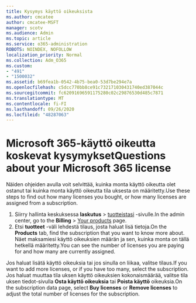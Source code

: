 ```yaml
---
title: Kysymys käyttö oikeuksista
ms.author: cmcatee
author: cmcatee-MSFT
manager: scotv
ms.audience: Admin
ms.topic: article
ms.service: o365-administration
ROBOTS: NOINDEX, NOFOLLOW
localization_priority: Normal
ms.collection: Adm_O365
ms.custom:
- "491"
- "1500032"
ms.assetid: b69fea1b-0542-4b75-bea0-53d7be294e7a
ms.openlocfilehash: c5dcc770bb8ce91c732171030431740ed387044c
ms.sourcegitcommit: fc62091696591175280c02c29876530d485c7871
ms.translationtype: MT
ms.contentlocale: fi-FI
ms.lasthandoff: 09/26/2020
ms.locfileid: "48287063"
---
```

# <a name="questions-about-your-microsoft-365-license"></a><span data-ttu-id="9db90-102">Microsoft 365-käyttö oikeutta koskevat kysymykset</span><span class="sxs-lookup"><span data-stu-id="9db90-102">Questions about your Microsoft 365 license</span></span>

<span data-ttu-id="9db90-103">Näiden ohjeiden avulla voit selvittää, kuinka monta käyttö oikeutta olet ostanut tai kuinka monta käyttö oikeutta tila uksesta on määritetty.</span><span class="sxs-lookup"><span data-stu-id="9db90-103">Use these steps to find out how many licenses you bought, or how many licenses are assigned from a subscription.</span></span>
  
1. <span data-ttu-id="9db90-104">Siirry hallinta keskuksessa **laskutus** \> [tuotteistasi](https://go.microsoft.com/fwlink/p/?linkid=842054) -sivulle.</span><span class="sxs-lookup"><span data-stu-id="9db90-104">In the admin center, go to the **Billing** \> [Your products](https://go.microsoft.com/fwlink/p/?linkid=842054) page.</span></span>
2. <span data-ttu-id="9db90-105">Etsi **tuotteet** -väli lehdestä tilaus, josta haluat lisä tietoja.</span><span class="sxs-lookup"><span data-stu-id="9db90-105">On the **Products** tab, find the subscription that you want to know more about.</span></span> <span data-ttu-id="9db90-106">Näet maksamiesi käyttö oikeuksien määrän ja sen, kuinka monta on tällä hetkellä määritetty.</span><span class="sxs-lookup"><span data-stu-id="9db90-106">You can see the number of licenses you are paying for and how many are currently assigned.</span></span>

<span data-ttu-id="9db90-107">Jos haluat lisätä käyttö oikeuksia tai jos sinulla on liikaa, valitse tilaus.</span><span class="sxs-lookup"><span data-stu-id="9db90-107">If you want to add more licenses, or if you have too many, select the subscription.</span></span> <span data-ttu-id="9db90-108">Jos haluat muuttaa tila uksen käyttö oikeuksien kokonaismäärää, valitse tila uksen tiedot-sivulla **Osta käyttö oikeuksia** tai **Poista käyttö** oikeuksia.</span><span class="sxs-lookup"><span data-stu-id="9db90-108">On the subscription data page, select **Buy licenses** or **Remove licenses** to adjust the total number of licenses for the subscription.</span></span>